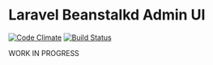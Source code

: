 # Laravel Beanstalkd Admin UI

[![Code Climate](https://codeclimate.com/github/ksassnowski/laravel-beanstalkd-admin-ui/badges/gpa.svg)](https://codeclimate.com/github/ksassnowski/laravel-beanstalkd-admin-ui)
[![Build Status](https://travis-ci.org/ksassnowski/laravel-beanstalkd-admin-ui.svg?branch=master)](https://travis-ci.org/ksassnowski/laravel-beanstalkd-admin-ui)

WORK IN PROGRESS
